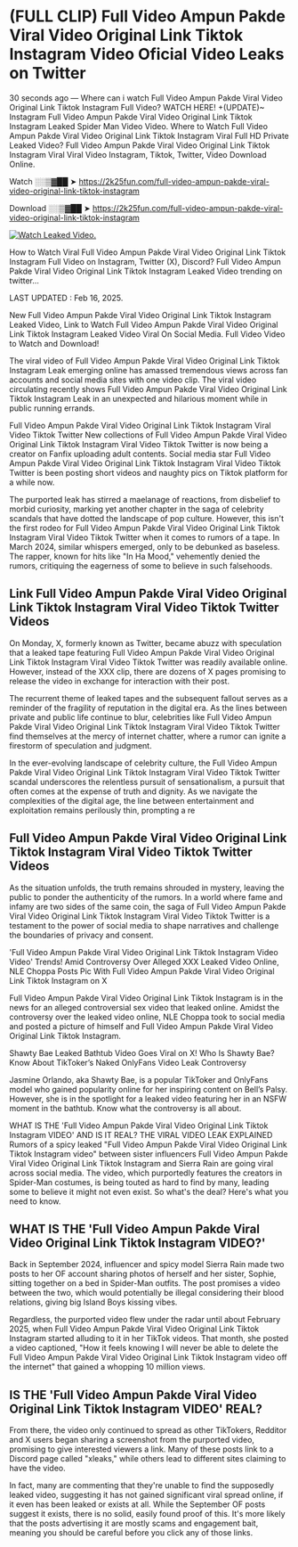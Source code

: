 # (FULL CLIP) Full Video Ampun Pakde Viral Video Original Link Tiktok Instagram Video Oficial Video Leaks on Twitter

30 seconds ago — Where can i watch Full Video Ampun Pakde Viral Video Original Link Tiktok Instagram Full Video? WATCH HERE! +(UPDATE)~ Instagram Full Video Ampun Pakde Viral Video Original Link Tiktok Instagram Leaked Spider Man Video Video. Where to Watch Full Video Ampun Pakde Viral Video Original Link Tiktok Instagram Viral Full HD Private Leaked Video? Full Video Ampun Pakde Viral Video Original Link Tiktok Instagram Viral Viral Video Instagram, Tiktok, Twitter, Video Download Online.

Watch ░░▒▓██ ➤ https://2k25fun.com/full-video-ampun-pakde-viral-video-original-link-tiktok-instagram

Download ░░▒▓██ ➤ https://2k25fun.com/full-video-ampun-pakde-viral-video-original-link-tiktok-instagram

[![Watch Leaked Video.](https://miro.medium.com/v2/resize:fit:828/format:webp/1*cilzJN44JGOrTw9NJCrNHA.gif "Watch Leaked Video")](https://2k25fun.com/full-video-ampun-pakde-viral-video-original-link-tiktok-instagram)

How to Watch Viral Full Video Ampun Pakde Viral Video Original Link Tiktok Instagram Full Video on Instagram, Twitter (X), Discord? Full Video Ampun Pakde Viral Video Original Link Tiktok Instagram Leaked Video trending on twitter...

LAST UPDATED : Feb 16, 2025.

New Full Video Ampun Pakde Viral Video Original Link Tiktok Instagram Leaked Video, Link to Watch Full Video Ampun Pakde Viral Video Original Link Tiktok Instagram Leaked Video Viral On Social Media. Full Video Video to Watch and Download!

The viral video of Full Video Ampun Pakde Viral Video Original Link Tiktok Instagram Leak emerging online has amassed tremendous views across fan accounts and social media sites with one video clip. The viral video circulating recently shows Full Video Ampun Pakde Viral Video Original Link Tiktok Instagram Leak in an unexpected and hilarious moment while in public running errands.

Full Video Ampun Pakde Viral Video Original Link Tiktok Instagram Viral Video Tiktok Twitter New collections of Full Video Ampun Pakde Viral Video Original Link Tiktok Instagram Viral Video Tiktok Twitter is now being a creator on Fanfix uploading adult contents. Social media star Full Video Ampun Pakde Viral Video Original Link Tiktok Instagram Viral Video Tiktok Twitter is been posting short videos and naughty pics on Tiktok platform for a while now.

The purported leak has stirred a maelanage of reactions, from disbelief to morbid curiosity, marking yet another chapter in the saga of celebrity scandals that have dotted the landscape of pop culture. However, this isn't the first rodeo for Full Video Ampun Pakde Viral Video Original Link Tiktok Instagram Viral Video Tiktok Twitter when it comes to rumors of a tape. In March 2024, similar whispers emerged, only to be debunked as baseless. The rapper, known for hits like "In Ha Mood," vehemently denied the rumors, critiquing the eagerness of some to believe in such falsehoods.

## Link Full Video Ampun Pakde Viral Video Original Link Tiktok Instagram Viral Video Tiktok Twitter Videos

On Monday, X, formerly known as Twitter, became abuzz with speculation that a leaked tape featuring Full Video Ampun Pakde Viral Video Original Link Tiktok Instagram Viral Video Tiktok Twitter was readily available online. However, instead of the XXX clip, there are dozens of X pages promising to release the video in exchange for interaction with their post.

The recurrent theme of leaked tapes and the subsequent fallout serves as a reminder of the fragility of reputation in the digital era. As the lines between private and public life continue to blur, celebrities like Full Video Ampun Pakde Viral Video Original Link Tiktok Instagram Viral Video Tiktok Twitter find themselves at the mercy of internet chatter, where a rumor can ignite a firestorm of speculation and judgment.

In the ever-evolving landscape of celebrity culture, the Full Video Ampun Pakde Viral Video Original Link Tiktok Instagram Viral Video Tiktok Twitter scandal underscores the relentless pursuit of sensationalism, a pursuit that often comes at the expense of truth and dignity. As we navigate the complexities of the digital age, the line between entertainment and exploitation remains perilously thin, prompting a re

##  Full Video Ampun Pakde Viral Video Original Link Tiktok Instagram Viral Video Tiktok Twitter Videos

As the situation unfolds, the truth remains shrouded in mystery, leaving the public to ponder the authenticity of the rumors. In a world where fame and infamy are two sides of the same coin, the saga of Full Video Ampun Pakde Viral Video Original Link Tiktok Instagram Viral Video Tiktok Twitter is a testament to the power of social media to shape narratives and challenge the boundaries of privacy and consent.

'Full Video Ampun Pakde Viral Video Original Link Tiktok Instagram Video Video' Trends! Amid Controversy Over Alleged XXX Leaked Video Online, NLE Choppa Posts Pic With Full Video Ampun Pakde Viral Video Original Link Tiktok Instagram on X

Full Video Ampun Pakde Viral Video Original Link Tiktok Instagram is in the news for an alleged controversial sex video that leaked online. Amidst the controversy over the leaked video online, NLE Choppa took to social media and posted a picture of himself and Full Video Ampun Pakde Viral Video Original Link Tiktok Instagram.

Shawty Bae Leaked Bathtub Video Goes Viral on X! Who Is Shawty Bae? Know About TikToker’s Naked OnlyFans Video Leak Controversy

Jasmine Orlando, aka Shawty Bae, is a popular TikToker and OnlyFans model who gained popularity online for her inspiring content on Bell’s Palsy. However, she is in the spotlight for a leaked video featuring her in an NSFW moment in the bathtub. Know what the controversy is all about.

WHAT IS THE 'Full Video Ampun Pakde Viral Video Original Link Tiktok Instagram VIDEO' AND IS IT REAL? THE VIRAL VIDEO LEAK EXPLAINED Rumors of a spicy leaked "Full Video Ampun Pakde Viral Video Original Link Tiktok Instagram video" between sister influencers Full Video Ampun Pakde Viral Video Original Link Tiktok Instagram and Sierra Rain are going viral across social media. The video, which purportedly features the creators in Spider-Man costumes, is being touted as hard to find by many, leading some to believe it might not even exist. So what's the deal? Here's what you need to know.

## WHAT IS THE 'Full Video Ampun Pakde Viral Video Original Link Tiktok Instagram VIDEO?'

Back in September 2024, influencer and spicy model Sierra Rain made two posts to her OF account sharing photos of herself and her sister, Sophie, sitting together on a bed in Spider-Man outfits. The post promises a video between the two, which would potentially be illegal considering their blood relations, giving big Island Boys kissing vibes.

Regardless, the purported video flew under the radar until about February 2025, when Full Video Ampun Pakde Viral Video Original Link Tiktok Instagram started alluding to it in her TikTok videos. That month, she posted a video captioned, "How it feels knowing I will never be able to delete the Full Video Ampun Pakde Viral Video Original Link Tiktok Instagram video off the internet" that gained a whopping 10 million views.

## IS THE 'Full Video Ampun Pakde Viral Video Original Link Tiktok Instagram VIDEO' REAL?

From there, the video only continued to spread as other TikTokers, Redditor and X users began sharing a screenshot from the purported video, promising to give interested viewers a link. Many of these posts link to a Discord page called "xleaks," while others lead to different sites claiming to have the video.

In fact, many are commenting that they're unable to find the supposedly leaked video, suggesting it has not gained significant viral spread online, if it even has been leaked or exists at all. While the September OF posts suggest it exists, there is no solid, easily found proof of this. It's more likely that the posts advertising it are mostly scams and engagement bait, meaning you should be careful before you click any of those links.